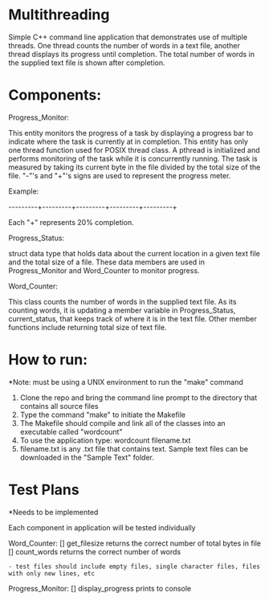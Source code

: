 # Multithreading
Simple C++ command line application that demonstrates use of multiple threads. One thread counts the number of words in a text file, another thread displays its progress until completion. The total number of words in the supplied text file is shown after completion.


# Components:

Progress_Monitor:

This entity monitors the progress of a task by displaying a progress bar to indicate where the task is currently at in completion. This entity has only one thread function used for POSIX thread class. A pthread is initialized and performs monitoring of the task while it is concurrently running. The task is measured by taking its current byte in the file divided by the total size of the file. "-"'s and "+"'s signs are used to represent the progress meter.

Example:

---------+---------+---------+---------+---------+

Each "+" represents 20% completion.


Progress_Status:

struct data type that holds data about the current location in a given text file and the total size of a file. These data members are used in Progress_Monitor and Word_Counter to monitor progress.


Word_Counter:

This class counts the number of words in the supplied text file. As its counting words, it is updating a member variable in Progress_Status, current_status, that keeps track of where it is in the text file. Other member functions include returning total size of text file.  



# How to run:

*Note: must be using a UNIX environment to run the "make" command

1. Clone the repo and bring the command line prompt to the directory that contains all source files
2. Type the command "make" to initiate the Makefile
3. The Makefile should compile and link all of the classes into an executable called "wordcount"
4. To use the application type: wordcount filename.txt
5. filename.txt is any .txt file that contains text. Sample text files can be downloaded in the "Sample Text" folder.



# Test Plans

*Needs to be implemented

Each component in application will be tested individually

Word_Counter:
	[] get_filesize returns the correct number of total bytes in file
	[] count_words returns the correct number of words 
	
	- test files should include empty files, single character files, files with only new lines, etc
	
Progress_Monitor:
	[] display_progress prints to console


